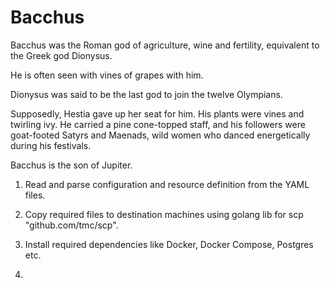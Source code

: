 # Bacchus

Bacchus was the Roman god of agriculture, wine and fertility, 
equivalent to the Greek god Dionysus.

He is often seen with vines of grapes with him. 

Dionysus was said to be the last god to join the twelve Olympians.

Supposedly, Hestia gave up her seat for him. 
His plants were vines and twirling ivy. 
He carried a pine cone-topped staff, and his followers were goat-footed Satyrs 
and Maenads, wild women who danced energetically during his festivals.

Bacchus is the son of Jupiter.

1. Read and parse configuration and resource definition from the YAML files.

2. Copy required files to destination machines using golang lib for scp "github.com/tmc/scp".

3. Install required dependencies like Docker, Docker Compose, Postgres etc.

4.
